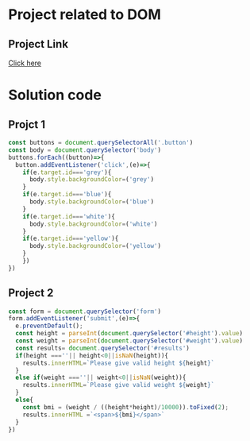 # Project related to DOM
## Project Link
[Click here](https://stackblitz.com/edit/dom-project-chaiaurcode-dewrcbqz?file=index.html)

# Solution code
## Projct 1

```javascript
const buttons = document.querySelectorAll('.button')
const body = document.querySelector('body')
buttons.forEach((button)=>{
  button.addEventListener('click',(e)=>{
    if(e.target.id==='grey'){
      body.style.backgroundColor=('grey')
    }
    if(e.target.id==='blue'){
      body.style.backgroundColor=('blue')
    }
    if(e.target.id==='white'){
      body.style.backgroundColor=('white')
    }
    if(e.target.id==='yellow'){
      body.style.backgroundColor=('yellow')
    }
    })
})
```

## Project 2
```javascript
const form = document.querySelector('form')
form.addEventListener('submit',(e)=>{
  e.preventDefault();
  const height = parseInt(document.querySelector('#height').value)
  const weight = parseInt(document.querySelector('#weight').value)
  const results= document.querySelector('#results')
  if(height ===''|| height<0||isNaN(height)){
    results.innerHTML=`Please give valid height ${height}`
  }
  else if(weight ===''|| weight<0||isNaN(weight)){
    results.innerHTML=`Please give valid weight ${weight}`
  }
  else{
    const bmi = (weight / ((height*height)/10000)).toFixed(2);
    results.innerHTML =`<span>${bmi}</span>`
  }
})
```